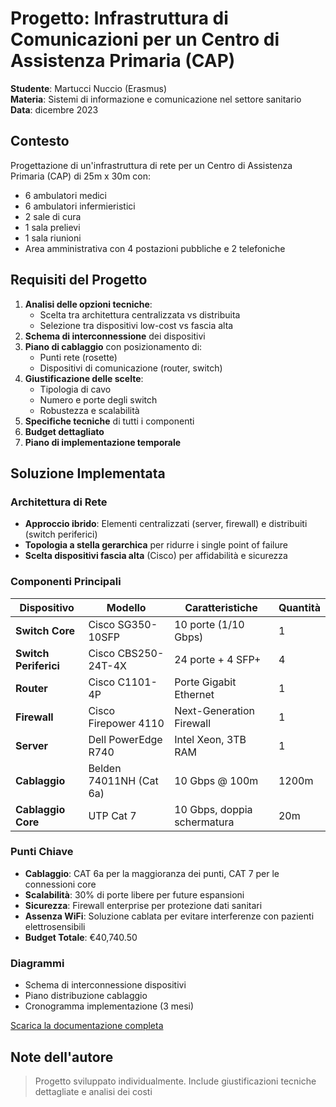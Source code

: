 
# Progetto: Infrastruttura di Comunicazioni per un Centro di Assistenza Primaria (CAP)

**Studente**: Martucci Nuccio (Erasmus)  
**Materia**: Sistemi di informazione e comunicazione nel settore sanitario  
**Data**: dicembre 2023


## Contesto
Progettazione di un'infrastruttura di rete per un Centro di Assistenza Primaria (CAP) di 25m x 30m con:
- 6 ambulatori medici
- 6 ambulatori infermieristici
- 2 sale di cura
- 1 sala prelievi
- 1 sala riunioni
- Area amministrativa con 4 postazioni pubbliche e 2 telefoniche

## Requisiti del Progetto
1. **Analisi delle opzioni tecniche**:
   - Scelta tra architettura centralizzata vs distribuita
   - Selezione tra dispositivi low-cost vs fascia alta
2. **Schema di interconnessione** dei dispositivi
3. **Piano di cablaggio** con posizionamento di:
   - Punti rete (rosette)
   - Dispositivi di comunicazione (router, switch)
4. **Giustificazione delle scelte**:
   - Tipologia di cavo
   - Numero e porte degli switch
   - Robustezza e scalabilità
5. **Specifiche tecniche** di tutti i componenti
6. **Budget dettagliato**
7. **Piano di implementazione temporale**

## Soluzione Implementata
### Architettura di Rete
- **Approccio ibrido**: Elementi centralizzati (server, firewall) e distribuiti (switch periferici)
- **Topologia a stella gerarchica** per ridurre i single point of failure
- **Scelta dispositivi fascia alta** (Cisco) per affidabilità e sicurezza

### Componenti Principali
| Dispositivo | Modello | Caratteristiche | Quantità |
|-------------|---------|----------------|----------|
| **Switch Core** | Cisco SG350-10SFP | 10 porte (1/10 Gbps) | 1 |
| **Switch Periferici** | Cisco CBS250-24T-4X | 24 porte + 4 SFP+ | 4 |
| **Router** | Cisco C1101-4P | Porte Gigabit Ethernet | 1 |
| **Firewall** | Cisco Firepower 4110 | Next-Generation Firewall | 1 |
| **Server** | Dell PowerEdge R740 | Intel Xeon, 3TB RAM | 1 |
| **Cablaggio** | Belden 74011NH (Cat 6a) | 10 Gbps @ 100m | 1200m |
| **Cablaggio Core** | UTP Cat 7 | 10 Gbps, doppia schermatura | 20m |

### Punti Chiave
- **Cablaggio**: CAT 6a per la maggioranza dei punti, CAT 7 per le connessioni core
- **Scalabilità**: 30% di porte libere per future espansioni
- **Sicurezza**: Firewall enterprise per protezione dati sanitari
- **Assenza WiFi**: Soluzione cablata per evitare interferenze con pazienti elettrosensibili
- **Budget Totale**: €40,740.50

### Diagrammi
- Schema di interconnessione dispositivi
- Piano distribuzione cablaggio
- Cronogramma implementazione (3 mesi)

[Scarica la documentazione completa](Proyecto_SICSB.pdf)
## Note dell'autore
> Progetto sviluppato individualmente. 
> Include giustificazioni tecniche dettagliate e analisi dei costi
